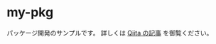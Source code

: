 # my-pkg

パッケージ開発のサンプルです。
詳しくは [Qiita の記事](https://qiita.com/satamame/items/9b199c202edc11a06c7f) を御覧ください。
